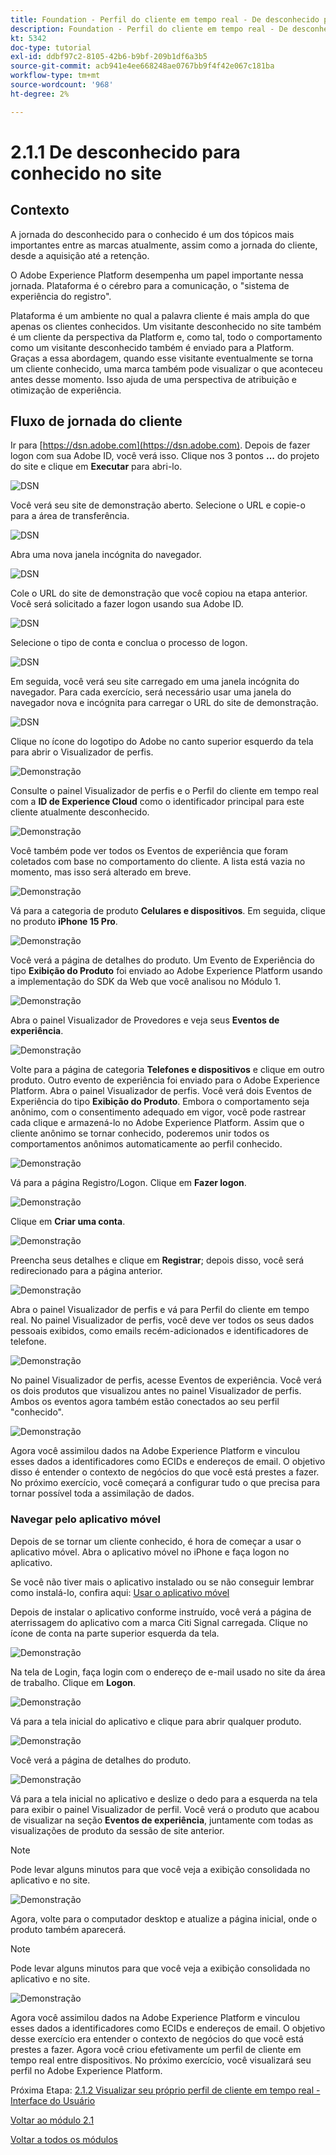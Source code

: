 ```yaml
---
title: Foundation - Perfil do cliente em tempo real - De desconhecido para conhecido no site
description: Foundation - Perfil do cliente em tempo real - De desconhecido para conhecido no site
kt: 5342
doc-type: tutorial
exl-id: ddbf97c2-8105-42b6-b9bf-209b1df6a3b5
source-git-commit: acb941e4ee668248ae0767bb9f4f42e067c181ba
workflow-type: tm+mt
source-wordcount: '968'
ht-degree: 2%

---
```


# 2.1.1 De desconhecido para conhecido no site

## Contexto

A jornada do desconhecido para o conhecido é um dos tópicos mais importantes entre as marcas atualmente, assim como a jornada do cliente, desde a aquisição até a retenção.

O Adobe Experience Platform desempenha um papel importante nessa jornada. Plataforma é o cérebro para a comunicação, o &quot;sistema de experiência do registro&quot;.

Plataforma é um ambiente no qual a palavra cliente é mais ampla do que apenas os clientes conhecidos. Um visitante desconhecido no site também é um cliente da perspectiva da Platform e, como tal, todo o comportamento como um visitante desconhecido também é enviado para a Platform. Graças a essa abordagem, quando esse visitante eventualmente se torna um cliente conhecido, uma marca também pode visualizar o que aconteceu antes desse momento. Isso ajuda de uma perspectiva de atribuição e otimização de experiência.

## Fluxo de jornada do cliente

Ir para [https://dsn.adobe.com](https://dsn.adobe.com). Depois de fazer logon com sua Adobe ID, você verá isso. Clique nos 3 pontos **...** do projeto do site e clique em **Executar** para abri-lo.

![DSN](./../../datacollection/module1.1/images/web8.png)

Você verá seu site de demonstração aberto. Selecione o URL e copie-o para a área de transferência.

![DSN](../../gettingstarted/gettingstarted/images/web3.png)

Abra uma nova janela incógnita do navegador.

![DSN](../../gettingstarted/gettingstarted/images/web4.png)

Cole o URL do site de demonstração que você copiou na etapa anterior. Você será solicitado a fazer logon usando sua Adobe ID.

![DSN](../../gettingstarted/gettingstarted/images/web5.png)

Selecione o tipo de conta e conclua o processo de logon.

![DSN](../../gettingstarted/gettingstarted/images/web6.png)

Em seguida, você verá seu site carregado em uma janela incógnita do navegador. Para cada exercício, será necessário usar uma janela do navegador nova e incógnita para carregar o URL do site de demonstração.

![DSN](../../gettingstarted/gettingstarted/images/web7.png)

Clique no ícone do logotipo do Adobe no canto superior esquerdo da tela para abrir o Visualizador de perfis.

![Demonstração](../../datacollection/module1.2/images/pv1.png)

Consulte o painel Visualizador de perfis e o Perfil do cliente em tempo real com a **ID de Experience Cloud** como o identificador principal para este cliente atualmente desconhecido.

![Demonstração](../../datacollection/module1.2/images/pv2.png)

Você também pode ver todos os Eventos de experiência que foram coletados com base no comportamento do cliente. A lista está vazia no momento, mas isso será alterado em breve.

![Demonstração](../../datacollection/module1.2/images/pv3.png)

Vá para a categoria de produto **Celulares e dispositivos**. Em seguida, clique no produto **iPhone 15 Pro**.

![Demonstração](../../datacollection/module1.2/images/pv4.png)

Você verá a página de detalhes do produto. Um Evento de Experiência do tipo **Exibição do Produto** foi enviado ao Adobe Experience Platform usando a implementação do SDK da Web que você analisou no Módulo 1.

![Demonstração](../../datacollection/module1.2/images/pv5.png)

Abra o painel Visualizador de Provedores e veja seus **Eventos de experiência**.

![Demonstração](../../datacollection/module1.2/images/pv6.png)

Volte para a página de categoria **Telefones e dispositivos** e clique em outro produto. Outro evento de experiência foi enviado para o Adobe Experience Platform. Abra o painel Visualizador de perfis. Você verá dois Eventos de Experiência do tipo **Exibição do Produto**. Embora o comportamento seja anônimo, com o consentimento adequado em vigor, você pode rastrear cada clique e armazená-lo no Adobe Experience Platform. Assim que o cliente anônimo se tornar conhecido, poderemos unir todos os comportamentos anônimos automaticamente ao perfil conhecido.

![Demonstração](../../datacollection/module1.2/images/pv7.png)

Vá para a página Registro/Logon. Clique em **Fazer logon**.

![Demonstração](../../datacollection/module1.2/images/pv8.png)

Clique em **Criar uma conta**.

![Demonstração](../../datacollection/module1.2/images/pv9.png)

Preencha seus detalhes e clique em **Registrar**; depois disso, você será redirecionado para a página anterior.

![Demonstração](../../datacollection/module1.2/images/pv10.png)

Abra o painel Visualizador de perfis e vá para Perfil do cliente em tempo real. No painel Visualizador de perfis, você deve ver todos os seus dados pessoais exibidos, como emails recém-adicionados e identificadores de telefone.

![Demonstração](../../datacollection/module1.2/images/pv11.png)

No painel Visualizador de perfis, acesse Eventos de experiência. Você verá os dois produtos que visualizou antes no painel Visualizador de perfis. Ambos os eventos agora também estão conectados ao seu perfil &quot;conhecido&quot;.

![Demonstração](../../datacollection/module1.2/images/pv12.png)

Agora você assimilou dados na Adobe Experience Platform e vinculou esses dados a identificadores como ECIDs e endereços de email. O objetivo disso é entender o contexto de negócios do que você está prestes a fazer. No próximo exercício, você começará a configurar tudo o que precisa para tornar possível toda a assimilação de dados.

### Navegar pelo aplicativo móvel

Depois de se tornar um cliente conhecido, é hora de começar a usar o aplicativo móvel. Abra o aplicativo móvel no iPhone e faça logon no aplicativo.

Se você não tiver mais o aplicativo instalado ou se não conseguir lembrar como instalá-lo, confira aqui: [Usar o aplicativo móvel](../../gettingstarted/gettingstarted/ex5.md)

Depois de instalar o aplicativo conforme instruído, você verá a página de aterrissagem do aplicativo com a marca Citi Signal carregada. Clique no ícone de conta na parte superior esquerda da tela.

![Demonstração](./images/app_hp1.png)

Na tela de Login, faça login com o endereço de e-mail usado no site da área de trabalho. Clique em **Logon**.

![Demonstração](./images/app_acc.png)

Vá para a tela inicial do aplicativo e clique para abrir qualquer produto.

![Demonstração](./images/app_hp.png)

Você verá a página de detalhes do produto.

![Demonstração](./images/app_galaxy.png)

Vá para a tela inicial no aplicativo e deslize o dedo para a esquerda na tela para exibir o painel Visualizador de perfil. Você verá o produto que acabou de visualizar na seção **Eventos de experiência**, juntamente com todas as visualizações de produto da sessão de site anterior.

>[!NOTE]
>
>Pode levar alguns minutos para que você veja a exibição consolidada no aplicativo e no site.

![Demonstração](./images/app_after_galaxy.png)

Agora, volte para o computador desktop e atualize a página inicial, onde o produto também aparecerá.

>[!NOTE]
>
>Pode levar alguns minutos para que você veja a exibição consolidada no aplicativo e no site.

![Demonstração](./images/web_x_aftermobile.png)

Agora você assimilou dados na Adobe Experience Platform e vinculou esses dados a identificadores como ECIDs e endereços de email. O objetivo desse exercício era entender o contexto de negócios do que você está prestes a fazer. Agora você criou efetivamente um perfil de cliente em tempo real entre dispositivos. No próximo exercício, você visualizará seu perfil no Adobe Experience Platform.

Próxima Etapa: [2.1.2 Visualizar seu próprio perfil de cliente em tempo real - Interface do Usuário](./ex2.md)

[Voltar ao módulo 2.1](./real-time-customer-profile.md)

[Voltar a todos os módulos](../../../overview.md)
